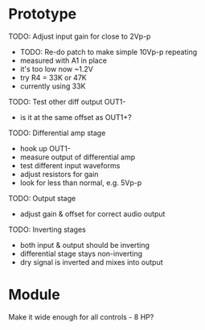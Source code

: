 # Prototype

TODO: Adjust input gain for close to 2Vp-p
- TODO: Re-do patch to make simple 10Vp-p repeating
- measured with A1 in place
- it's too low now ~1.2V
- try R4 = 33K or 47K
- currently using 33K

TODO: Test other diff output OUT1-
- is it at the same offset as OUT1+?

TODO: Differential amp stage
- hook up OUT1-
- measure output of differential amp
- test different input waveforms
- adjust resistors for gain
- look for less than normal, e.g. 5Vp-p

TODO: Output stage
- adjust gain & offset for correct audio output

TODO: Inverting stages
- both input & output should be inverting
- differential stage stays non-inverting
- dry signal is inverted and mixes into output

# Module

Make it wide enough for all controls - 8 HP?
